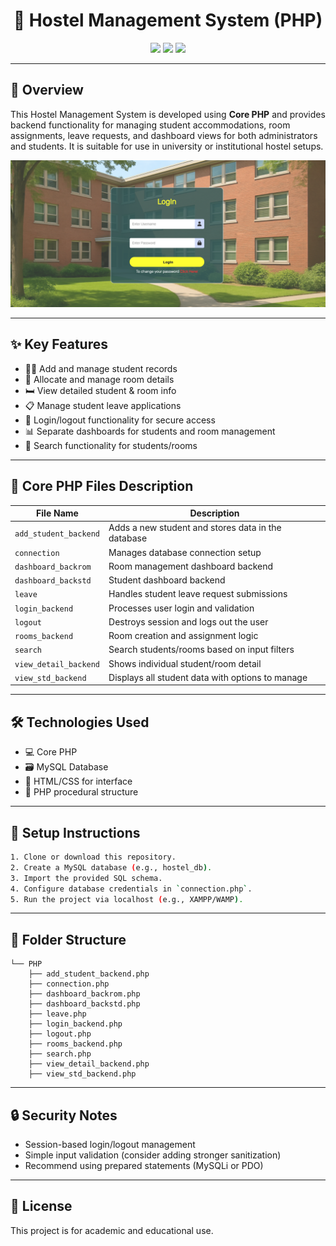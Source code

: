 <h1 align="center">🏨 Hostel Management System (PHP)</h1>

<p align="center">
  <img src="https://img.shields.io/badge/Language-PHP-blue?style=for-the-badge&logo=php" />
  <img src="https://img.shields.io/badge/System-Hostel%20Mgmt-green?style=for-the-badge" />
  <img src="https://img.shields.io/badge/Version-1.0-yellow?style=for-the-badge" />
</p>

---

## 📌 Overview

This Hostel Management System is developed using **Core PHP** and provides backend functionality for managing student accommodations, room assignments, leave requests, and dashboard views for both administrators and students. It is suitable for use in university or institutional hostel setups.

<img src="https://github.com/ahmad6532/My_Projects/blob/main/Hostel%20Management/SS.png" />

---

## ✨ Key Features

- 👨‍🎓 Add and manage student records
- 🚪 Allocate and manage room details
- 🛏 View detailed student & room info
- 📋 Manage student leave applications
- 🔐 Login/logout functionality for secure access
- 📊 Separate dashboards for students and room management
- 🔎 Search functionality for students/rooms

---

## 🧩 Core PHP Files Description

| File Name              | Description |
|------------------------|-------------|
| `add_student_backend`       | Adds a new student and stores data in the database |
| `connection`                | Manages database connection setup |
| `dashboard_backrom`         | Room management dashboard backend |
| `dashboard_backstd`         | Student dashboard backend |
| `leave`                     | Handles student leave request submissions |
| `login_backend`             | Processes user login and validation |
| `logout`                    | Destroys session and logs out the user |
| `rooms_backend`             | Room creation and assignment logic |
| `search`                    | Search students/rooms based on input filters |
| `view_detail_backend`       | Shows individual student/room detail |
| `view_std_backend`          | Displays all student data with options to manage |

---

## 🛠 Technologies Used

- 💻 Core PHP
- 🗃 MySQL Database
- 🧱 HTML/CSS for interface
- 📄 PHP procedural structure

---

## 🚀 Setup Instructions

```bash
1. Clone or download this repository.
2. Create a MySQL database (e.g., hostel_db).
3. Import the provided SQL schema.
4. Configure database credentials in `connection.php`.
5. Run the project via localhost (e.g., XAMPP/WAMP).
```

---

## 📂 Folder Structure

```
└── PHP
    ├── add_student_backend.php
    ├── connection.php
    ├── dashboard_backrom.php
    ├── dashboard_backstd.php
    ├── leave.php
    ├── login_backend.php
    ├── logout.php
    ├── rooms_backend.php
    ├── search.php
    ├── view_detail_backend.php
    ├── view_std_backend.php
```

---

## 🔒 Security Notes

- Session-based login/logout management
- Simple input validation (consider adding stronger sanitization)
- Recommend using prepared statements (MySQLi or PDO)

---

## 📄 License

This project is for academic and educational use.
